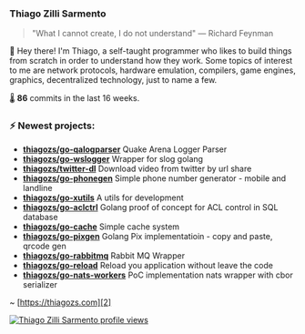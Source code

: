 ### Thiago Zilli Sarmento
>  "What I cannot create, I do not understand" — Richard Feynman

👋 Hey there! I'm Thiago, a self-taught programmer who likes to build things from scratch
in order to understand how they work. Some topics of interest to me are network
protocols, hardware emulation, compilers, game engines, graphics, decentralized 
technology, just to name a few.

🌡️ **86** commits in the last 16 weeks.

### ⚡ Newest projects:

- **[thiagozs/go-qalogparser](https://github.com/thiagozs/go-qalogparser)** Quake Arena Logger Parser<br/>
- **[thiagozs/go-wslogger](https://github.com/thiagozs/go-wslogger)** Wrapper for slog golang<br/>
- **[thiagozs/twitter-dl](https://github.com/thiagozs/twitter-dl)** Download video from twitter by url share<br/>
- **[thiagozs/go-phonegen](https://github.com/thiagozs/go-phonegen)** Simple phone number generator - mobile and landline<br/>
- **[thiagozs/go-xutils](https://github.com/thiagozs/go-xutils)** A utils for development<br/>
- **[thiagozs/go-aclctrl](https://github.com/thiagozs/go-aclctrl)** Golang proof of concept for ACL control in SQL database<br/>
- **[thiagozs/go-cache](https://github.com/thiagozs/go-cache)** Simple cache system<br/>
- **[thiagozs/go-pixgen](https://github.com/thiagozs/go-pixgen)** Golang Pix implementatioin - copy and paste, qrcode gen<br/>
- **[thiagozs/go-rabbitmq](https://github.com/thiagozs/go-rabbitmq)** Rabbit MQ Wrapper<br/>
- **[thiagozs/go-reload](https://github.com/thiagozs/go-reload)** Reload you application without leave the code<br/>
- **[thiagozs/go-nats-workers](https://github.com/thiagozs/go-nats-workers)** PoC implementation nats wrapper with cbor serializer<br/>


~ [https://thiagozs.com][2]

[2]: https://thiagozs.com

[![Thiago Zilli Sarmento profile views](https://u8views.com/api/v1/github/profiles/140747/views/day-week-month-total-count.svg)](https://u8views.com/github/thiagozs)
